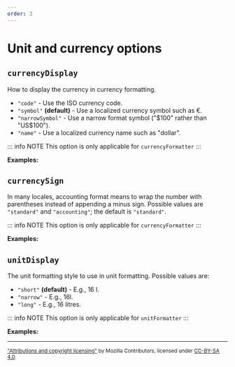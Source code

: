 ```yaml
---
order: 3
---
```


<script setup>
import DemoValueFormatterOptions from '../../DemoValueFormatterOptions.vue';
import { decimalFormatter, currencyFormatter, unitFormatter } from '@localizer/all';

const currencyInputs = () => [
  ['1000, "USD"', 1000, 'USD'], 
  ['-1000, "EUR"', -1000, "EUR"], 
  ['-1000, "CAD"', -1000, "CAD"], 
];

const unitInputs = () => [
  ['0.5, "liter"', 0.5, 'liter'], 
  ['120, "kilometer-per-hour"', 120, "kilometer-per-hour"], 
];


</script>

# Unit and currency options

## `currencyDisplay`

How to display the currency in currency formatting.

- `"code"` - Use the ISO currency code.
- `"symbol"` **(default)** - Use a localized currency symbol such as €.
- `"narrowSymbol"` - Use a narrow format symbol ("$100" rather than "US$100").
- `"name"` - Use a localized currency name such as "dollar".

::: info NOTE
This option is only applicable for `currencyFormatter`
:::

**Examples:**

<DemoValueFormatterOptions option="currencyDisplay" :values="['code','symbol','narrowSymbol','name']" :factory=currencyFormatter :inputs=currencyInputs />

## `currencySign`

In many locales, accounting format means to wrap the number with parentheses instead of appending a minus sign. Possible values are `"standard"` and `"accounting"`; the default is `"standard"`.

::: info NOTE
This option is only applicable for `currencyFormatter`
:::

**Examples:**

<DemoValueFormatterOptions option="currencySign" :values="['standard','accounting']" :factory=currencyFormatter :inputs=currencyInputs />

## `unitDisplay`

The unit formatting style to use in unit formatting. Possible values are:

- `"short"` **(default)** - E.g., 16 l.
- `"narrow"` - E.g., 16l.
- `"long"` - E.g., 16 litres.

::: info NOTE
This option is only applicable for `unitFormatter`
:::

**Examples:**

<DemoValueFormatterOptions option="unitDisplay" :values="['short','narrow','long']" :factory=unitFormatter :inputs=unitInputs />

---

<small>

["Attributions and copyright licensing"](https://developer.mozilla.org/en-US/docs/MDN/Writing_guidelines/Attrib_copyright_license) by Mozilla Contributors, licensed under [CC-BY-SA 4.0](https://creativecommons.org/licenses/by-sa/4.0/).

</small>
